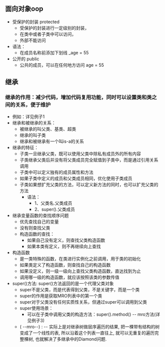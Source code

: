 ## 面向对象oop
 - 受保护的封装 protected
   - 受保护的封装进行一定级别的封装，
   - 在类中或者子类中可以访问，
   - 外部不能访问
 - 语法：
   - 在成员名称前添加下划线 _age = 55
 - 公开的 public
   - 公共的成员，可以在任何地方访问 age = 55
   
## 继承
 ### 继承的作用：减少代码，增加代码复用功能，同时可以设置类和类之间的关系，便于维护
 - 例如：详见例子1  
 - 继承和被继承的关系：
   - 被继承的叫父类、基类、超类
   - 继承的叫子类
   - 继承和被继承有一个叫is-a的关系
 - 继承的特征：
   - 子类一旦继承父类，既可以使用父类中除私有成员外的所有内容
   - 子类继承父类后并没有将父类成员完全赋值到子类中，而是通过引用关系调用
   - 子类中可以定义独有的成员属性和方法
   - 如果子类中定义的成员和父类成员相同，优化使用子类成员
   - 子类如果想扩充父类的方法，可以定义新方法的同时，也可以扩充父类的方法
     - 语法：
        - 1、父类名.父类成员
        - 2、super().父类成员
 - 继承变量函数的查找顺序问题
   - 优先查找自己的变量
   - 没有则查找父类
   - 构造函数的查找：
     - 如果自己没有定义，则查找父类构造函数
     - 如果本类有定义，则不再继续向上查找
 - 构造函数
   - 是一类特殊的函数，在类进行实例化之前调用，用于类的初始化
   - 如果类定义了构造函数，则查找自己的构造函数
   - 如果没定义，则一级一级向上查找父类构造函数，直达找到为止
   - 调用哪一级的构造函数，就应该按照该类的参数传值
 - super()方法: super()方法返回的是一个代理父类对象
   - super不是父类，而是代表得到父类，不是关键字，而是一个类
   - super的作用是获取MRO列表中的第一个类
   - super对于父类没有任何实质性关系，但通过super可以调用到父类
   - super使用场景：
     - 可以在子类中调用父类的构造方法：super().method()
 -- mro方法(详见例子3)
   - ( --mro--) :
     -- 实际上是对继承树做层序遍历的结果, 
        把一棵带有结构的树变成了一个线性的表, 
        所以沿着这个列表一直往上, 就可以无重复的遍历完整棵树, 
        也就解决了多继承中的Diamond问题.
   
 